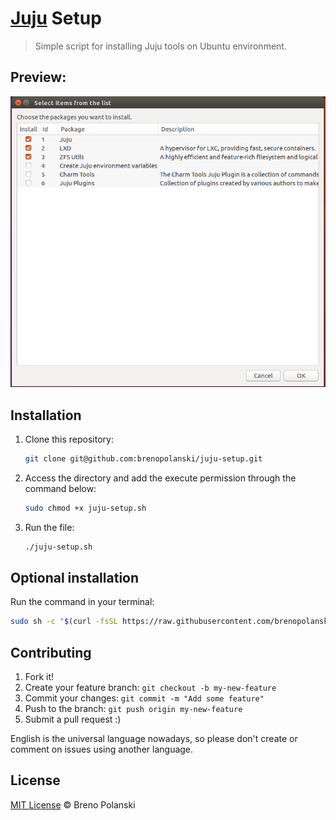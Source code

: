 # [Juju](https://jujucharms.com/) Setup

> Simple script for installing Juju tools on Ubuntu environment.

## Preview:

![demo](demo.png)

## Installation

1. Clone this repository:

    ```sh
    git clone git@github.com:brenopolanski/juju-setup.git
    ```

2. Access the directory and add the execute permission through the command below:

    ```sh
    sudo chmod +x juju-setup.sh
    ```

3. Run the file:

    ```sh
    ./juju-setup.sh
    ```

## Optional installation

Run the command in your terminal:

```sh
sudo sh -c "$(curl -fsSL https://raw.githubusercontent.com/brenopolanski/juju-setup/master/juju-setup.sh)"
```

## Contributing

1. Fork it!
2. Create your feature branch: `git checkout -b my-new-feature`
3. Commit your changes: `git commit -m "Add some feature"`
4. Push to the branch: `git push origin my-new-feature`
5. Submit a pull request  :)

English is the universal language nowadays, so please don't create or comment on issues using another language.

## License

[MIT License](https://brenopolanski.mit-license.org/) © Breno Polanski
